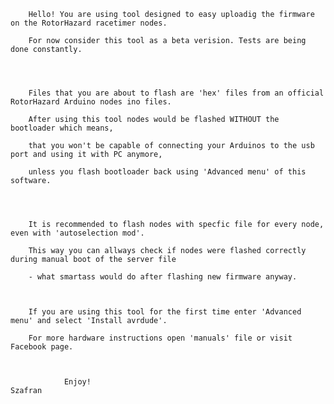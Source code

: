 		

		Hello! You are using tool designed to easy uploadig the firmware on the RotorHazard racetimer nodes.

		For now consider this tool as a beta verision. Tests are being done constantly.




		Files that you are about to flash are 'hex' files from an official RotorHazard Arduino nodes ino files.

		After using this tool nodes would be flashed WITHOUT the bootloader which means,

		that you won't be capable of connecting your Arduinos to the usb port and using it with PC anymore,

		unless you flash bootloader back using 'Advanced menu' of this software.




		It is recommended to flash nodes with specfic file for every node, even with 'autoselection mod'.

		This way you can allways check if nodes were flashed correctly during manual boot of the server file

		- what smartass would do after flashing new firmware anyway.



		If you are using this tool for the first time enter 'Advanced menu' and select 'Install avrdude'.

		For more hardware instructions open 'manuals' file or visit Facebook page.



				Enjoy!																	Szafran